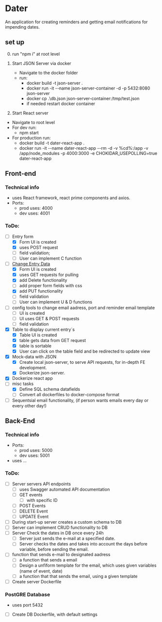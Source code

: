 # Dater

An application for creating reminders and getting email notifications for impending dates.

## set up

0. run "npm i" at root level

1. Start JSON Server via docker

    - Navigate to the docker folder
    - run:
        - docker build -t json-server .
        - docker run -it --name json-server-container -d -p 5432:8080 json-server
        - docker cp .\db.json json-server-container:/tmp/test.json
        - if needed restart docker container

2. Start React server

-   Navigate to root level
-   For dev run:
    -   npm start
-   For production run:
    -   docker build -t dater-react-app .
    -   docker run -it --name dater-react-app --rm -d -v %cd%:/app -v /app/node_modules -p 4000:3000 -e CHOKIDAR_USEPOLLING=true dater-react-app

## Front-end

### Technical info

-   uses React framework, react prime components and axios.
-   Ports:
    -   prod uses: 4000
    -   dev uses: 4001

### ToDo:

-   [ ] Entry form
    -   [x] Form UI is created
    -   [x] uses POST request
    -   [ ] field validation;
    -   [ ] User can implement C function
-   [ ] <ins>Change Entry Data</ins>
    -   [x] Form UI is created
    -   [x] uses GET requests for pulling
    -   [x] add Delete functionality
    -   [ ] add proper form fields with css
    -   [x] add PUT functionality
    -   [ ] field validation
    -   [ ] User can implement U & D functions
-   [ ] config tools to change email aadress, port and reminder email template
    -   [ ] UI is created
    -   [ ] UI uses GET & POST requests
    -   [ ] field validation
-   [x] Table to display current entry´s
    -   [x] Table UI is created
    -   [x] table gets data from GET request
    -   [x] table is sortable
    -   [x] User can click on the table field and be redirected to update view
-   [x] Mock-data with JSON
    -   [x] Create local json-server, to serve API requests, for in-depth FE development.
    -   [x] Dockerize json-server.
-   [x] Dockerize react app
-   [ ] misc tasks
    -   [x] Define SQL schema datafields
    -   [ ] Convert all dockerfiles to docker-compose format
-   [ ] Sequentsial email functionality, (if person wants emails every day or every other day!)

## Back-End

### Technical info

-   Ports:
    -   prod uses: 5000
    -   dev uses: 5001
-   uses ...

### ToDo:

-   [ ] Server servers API endpoints
    -   [ ] uses Swagger automated API documentation
    -   [ ] GET events
        -   [ ] with specific ID
    -   [ ] POST Events
    -   [ ] DELETE Event
    -   [ ] UPDATE Event
-   [ ] During start-up server creates a custom schema to DB
-   [ ] Server can implement CRUD functionality to DB
-   [ ] Server Check the dates in DB once every 24h
    -   [ ] Server just sends the e-mail at a specified date.
    -   [ ] Server checks the dates and takes into account the days before variable, before sending the email.
-   [ ] function that sends e-mail to designated aadress
    -   [ ] a function that sends a email
    -   [ ] Design a unfiform template for the email, which uses given variables (name of event, date)
    -   [ ] a function that that sends the email, using a given template
-   [ ] Create server Dockerfile

### PostGRE Database

-   uses port 5432
-   [ ] Create DB Dockerfile, with default settings
